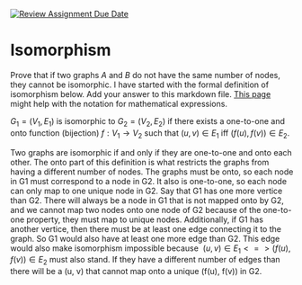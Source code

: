 [![Review Assignment Due Date](https://classroom.github.com/assets/deadline-readme-button-24ddc0f5d75046c5622901739e7c5dd533143b0c8e959d652212380cedb1ea36.svg)](https://classroom.github.com/a/AtNXzL3S)
# Isomorphism

Prove that if two graphs $A$ and $B$ do not have the same number of nodes, they
cannot be isomorphic. I have started with the formal definition of isomorphism
below. Add your answer to this markdown file. [This
page](https://docs.github.com/en/get-started/writing-on-github/working-with-advanced-formatting/writing-mathematical-expressions)
might help with the notation for mathematical expressions.

$G_1=(V_1 , E_1)$ is isomorphic to $G_2 = (V_2, E_2)$ if there exists a
one-to-one and onto function (bijection) $f: V_1 \rightarrow V_2$ such that $(u,v)
\in E_1$ iff $(f(u),f(v)) \in E_2$.

Two graphs are isomorphic if and only if they are one-to-one and onto each other. The onto part of this definition is what restricts the graphs from having a different number of nodes. The graphs must be onto,
so each node in G1 must correspond to a node in G2. It also is one-to-one, so each node can only map to one unique node in G2. Say that G1 has one more vertice than G2.
There will always be a node in G1 that is not mapped onto by G2, and we cannot map two nodes onto one node of G2 because of the one-to-one property, they must map to unique nodes.
Additionally, if G1 has another vertice, then there must be at least one edge connecting it to the graph. So G1 would also have at least one more edge than G2. This edge would also make isomorphism impossible 
because $\ (u,v) \in E_1 <=> (f(u), f(v)) \in E_2$ must also stand. If they have a different number of edges than there will be a (u, v) that cannot map onto a unique (f(u), f(v)) in G2.
